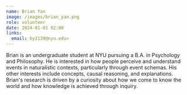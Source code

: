 ```yaml
---
name: Brian Yan
image: /images/brian_yan.png
role: volunteer
date: 2024-01-01 02:00
links:
  email: by2139@nyu.edu>
---
```


Brian is an undergraduate student at NYU pursuing a B.A. in Psychology and Philosophy. He is interested in how people perceive and understand events in naturalistic contexts, particularly through event schemas. His other interests include concepts, causal reasoning, and explanations. Brian's research is driven by a curiosity about how we come to know the world and how knowledge is achieved through inquiry.
